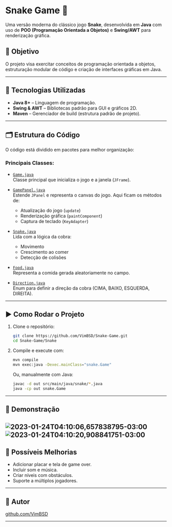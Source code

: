 # Snake Game 🐍

Uma versão moderna do clássico jogo **Snake**, desenvolvida em **Java** com uso de **POO (Programação Orientada a Objetos)** e **Swing/AWT** para renderização gráfica.

## 🎯 Objetivo

O projeto visa exercitar conceitos de programação orientada a objetos, estruturação modular de código e criação de interfaces gráficas em Java.

---

## 🧰 Tecnologias Utilizadas

- **Java 8+** – Linguagem de programação.
- **Swing & AWT** – Bibliotecas padrão para GUI e gráficos 2D.
- **Maven** – Gerenciador de build (estrutura padrão de projeto).

---

## 🗂️ Estrutura do Código

O código está dividido em pacotes para melhor organização:

### Principais Classes:

- [`Game.java`](https://github.com/VimBSD/Snake-Game/blob/main/Snake/src/main/java/snake/Game.java)  
  Classe principal que inicializa o jogo e a janela (`JFrame`).

- [`GamePanel.java`](https://github.com/VimBSD/Snake-Game/blob/main/Snake/src/main/java/snake/GamePanel.java)  
  Estende `JPanel` e representa o canvas do jogo. Aqui ficam os métodos de:
  - Atualização do jogo (`update`)
  - Renderização gráfica (`paintComponent`)
  - Captura de teclado (`KeyAdapter`)

- [`Snake.java`](https://github.com/VimBSD/Snake-Game/blob/main/Snake/src/main/java/snake/Snake.java)  
  Lida com a lógica da cobra:
  - Movimento
  - Crescimento ao comer
  - Detecção de colisões

- [`Food.java`](https://github.com/VimBSD/Snake-Game/blob/main/Snake/src/main/java/snake/Food.java)  
  Representa a comida gerada aleatoriamente no campo.

- [`Direction.java`](https://github.com/VimBSD/Snake-Game/blob/main/Snake/src/main/java/snake/Direction.java)  
  Enum para definir a direção da cobra (CIMA, BAIXO, ESQUERDA, DIREITA).

---

## ▶️ Como Rodar o Projeto

1. Clone o repositório:
   ```bash
   git clone https://github.com/VimBSD/Snake-Game.git
   cd Snake-Game/Snake
   ```

2. Compile e execute com:
   ```bash
   mvn compile
   mvn exec:java -Dexec.mainClass="snake.Game"
   ```

   Ou, manualmente com Java:
   ```bash
   javac -d out src/main/java/snake/*.java
   java -cp out snake.Game
   ```

---
## 📸 Demonstração
![2023-01-24T04:10:06,657838795-03:00](https://user-images.githubusercontent.com/121329916/214249403-828e1c24-94bf-48d8-8113-3ddfb40357e5.png)
![2023-01-24T04:10:20,908841751-03:00](https://user-images.githubusercontent.com/121329916/214249455-ce9f66ea-facf-491f-bfa3-3ad65a57ad64.png)
---

## 🚀 Possíveis Melhorias

- Adicionar placar e tela de game over.
- Incluir som e música.
- Criar níveis com obstáculos.
- Suporte a múltiplos jogadores.

---

## 👤 Autor

[github.com/VimBSD](https://github.com/VimBSD)

---
